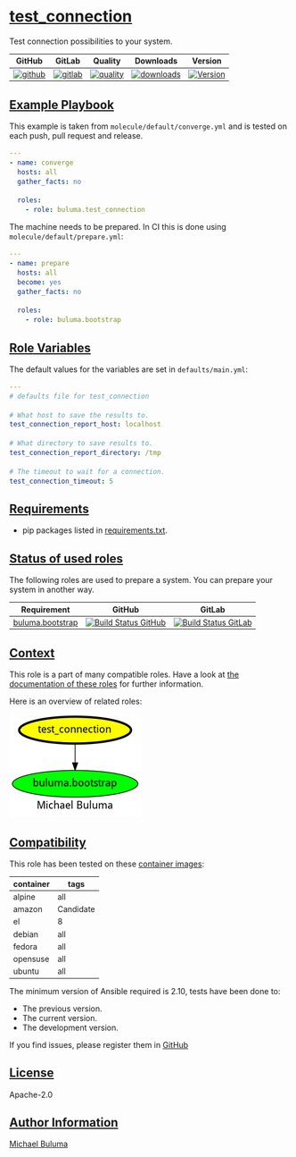 # [test_connection](#test_connection)

Test connection possibilities to your system.

|GitHub|GitLab|Quality|Downloads|Version|
|------|------|-------|---------|-------|
|[![github](https://github.com/buluma/ansible-role-test_connection/workflows/Ansible%20Molecule/badge.svg)](https://github.com/buluma/ansible-role-test_connection/actions)|[![gitlab](https://gitlab.com/buluma/ansible-role-test_connection/badges/main/pipeline.svg)](https://gitlab.com/buluma/ansible-role-test_connection)|[![quality](https://img.shields.io/ansible/quality/)](https://galaxy.ansible.com/buluma/test_connection)|[![downloads](https://img.shields.io/ansible/role/d/)](https://galaxy.ansible.com/buluma/test_connection)|[![Version](https://img.shields.io/github/release/buluma/ansible-role-test_connection.svg)](https://github.com/buluma/ansible-role-test_connection/releases/)|

## [Example Playbook](#example-playbook)

This example is taken from `molecule/default/converge.yml` and is tested on each push, pull request and release.
```yaml
---
- name: converge
  hosts: all
  gather_facts: no

  roles:
    - role: buluma.test_connection
```

The machine needs to be prepared. In CI this is done using `molecule/default/prepare.yml`:
```yaml
---
- name: prepare
  hosts: all
  become: yes
  gather_facts: no

  roles:
    - role: buluma.bootstrap
```


## [Role Variables](#role-variables)

The default values for the variables are set in `defaults/main.yml`:
```yaml
---
# defaults file for test_connection

# What host to save the results to.
test_connection_report_host: localhost

# What directory to save results to.
test_connection_report_directory: /tmp

# The timeout to wait for a connection.
test_connection_timeout: 5
```

## [Requirements](#requirements)

- pip packages listed in [requirements.txt](https://github.com/buluma/ansible-role-test_connection/blob/main/requirements.txt).

## [Status of used roles](#status-of-requirements)

The following roles are used to prepare a system. You can prepare your system in another way.

| Requirement | GitHub | GitLab |
|-------------|--------|--------|
|[buluma.bootstrap](https://galaxy.ansible.com/buluma/bootstrap)|[![Build Status GitHub](https://github.com/buluma/ansible-role-bootstrap/workflows/Ansible%20Molecule/badge.svg)](https://github.com/buluma/ansible-role-bootstrap/actions)|[![Build Status GitLab ](https://gitlab.com/buluma/ansible-role-bootstrap/badges/main/pipeline.svg)](https://gitlab.com/buluma/ansible-role-bootstrap)|

## [Context](#context)

This role is a part of many compatible roles. Have a look at [the documentation of these roles](https://buluma.co.ke/) for further information.

Here is an overview of related roles:

![dependencies](https://raw.githubusercontent.com/buluma/ansible-role-test_connection/png/requirements.png "Dependencies")

## [Compatibility](#compatibility)

This role has been tested on these [container images](https://hub.docker.com/u/buluma):

|container|tags|
|---------|----|
|alpine|all|
|amazon|Candidate|
|el|8|
|debian|all|
|fedora|all|
|opensuse|all|
|ubuntu|all|

The minimum version of Ansible required is 2.10, tests have been done to:

- The previous version.
- The current version.
- The development version.



If you find issues, please register them in [GitHub](https://github.com/buluma/ansible-role-test_connection/issues)

## [License](#license)

Apache-2.0

## [Author Information](#author-information)

[Michael Buluma](https://buluma.github.io/)
